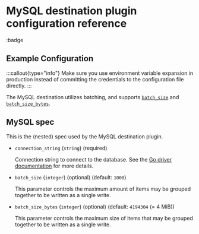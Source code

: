 # MySQL destination plugin configuration reference

:badge

## Example Configuration

<Configuration/>

:::callout{type="info"}
Make sure you use environment variable expansion in production instead of committing the credentials to the configuration file directly.
:::

The MySQL destination utilizes batching, and supports [`batch_size`](/docs/reference/destination-spec#batch_size) and [`batch_size_bytes`](/docs/reference/destination-spec#batch_size_bytes).

## MySQL spec

This is the (nested) spec used by the MySQL destination plugin.

- `connection_string` (`string`) (required)

  Connection string to connect to the database. See the [Go driver documentation](https://github.com/go-sql-driver/mysql#dsn-data-source-name) for more details.

- `batch_size` (`integer`) (optional) (default: `1000`)

  This parameter controls the maximum amount of items may be grouped together to be written as a single write.

- `batch_size_bytes` (`integer`) (optional) (default: `4194304` (= 4 MiB))

  This parameter controls the maximum size of items that may be grouped together to be written as a single write.
